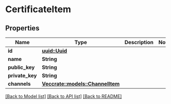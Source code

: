 # CertificateItem

## Properties

Name | Type | Description | Notes
------------ | ------------- | ------------- | -------------
**id** | [**uuid::Uuid**](uuid::Uuid.md) |  | 
**name** | **String** |  | 
**public_key** | **String** |  | 
**private_key** | **String** |  | 
**channels** | [**Vec<crate::models::ChannelItem>**](ChannelItem.md) |  | 

[[Back to Model list]](../README.md#documentation-for-models) [[Back to API list]](../README.md#documentation-for-api-endpoints) [[Back to README]](../README.md)


